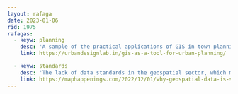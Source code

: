 ```yaml
---
layout: rafaga
date: 2023-01-06
rid: 1975
rafagas:
  - keyw: planning
    desc: 'A sample of the practical applications of GIS in town planning and urban planning'
    link: https://urbandesignlab.in/gis-as-a-tool-for-urban-planning/

  - keyw: standards
    desc: 'The lack of data standards in the geospatial sector, which makes the use and exchange of information very difficult, is reminiscent of the situation in freight transport before the container was invented'
    link: https://maphappenings.com/2022/12/01/why-geospatial-data-is-stuck-in-the-year-1955/
---
```

